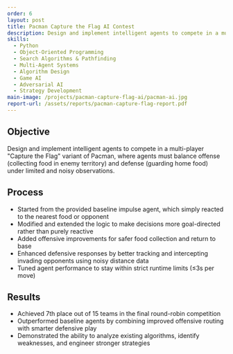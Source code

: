 ```yaml
---
order: 6
layout: post
title: Pacman Capture the Flag AI Contest
description: Design and implement intelligent agents to compete in a multi-player "Capture the Flag" variant of Pacman with offensive and defensive strategies as part of coursework
skills:
  - Python
  - Object-Oriented Programming
  - Search Algorithms & Pathfinding
  - Multi-Agent Systems
  - Algorithm Design
  - Game AI
  - Adversarial AI
  - Strategy Development
main-image: /projects/pacman-capture-flag-ai/pacman-ai.jpg
report-url: /assets/reports/pacman-capture-flag-report.pdf
---
```


## Objective
Design and implement intelligent agents to compete in a multi-player "Capture the Flag" variant of Pacman, where agents must balance offense (collecting food in enemy territory) and defense (guarding home food) under limited and noisy observations.

## Process
- Started from the provided baseline impulse agent, which simply reacted to the nearest food or opponent
- Modified and extended the logic to make decisions more goal-directed rather than purely reactive
- Added offensive improvements for safer food collection and return to base
- Enhanced defensive responses by better tracking and intercepting invading opponents using noisy distance data
- Tuned agent performance to stay within strict runtime limits (≤3s per move)

## Results
- Achieved 7th place out of 15 teams in the final round-robin competition
- Outperformed baseline agents by combining improved offensive routing with smarter defensive play
- Demonstrated the ability to analyze existing algorithms, identify weaknesses, and engineer stronger strategies


